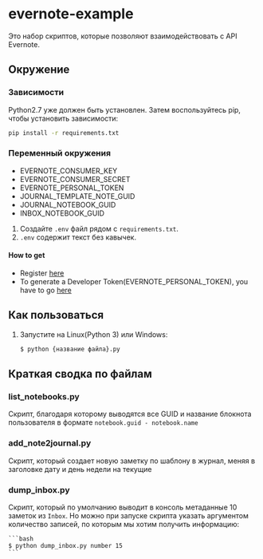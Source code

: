 # evernote-example

Это набор скриптов, которые позволяют взаимодействовать с API Evernote.

## Окружение

### Зависимости

Python2.7 уже должен быть установлен. Затем воспользуйтесь pip, чтобы установить зависимости:

```bash
pip install -r requirements.txt
```

### Переменный окружения

 - EVERNOTE_CONSUMER_KEY
 - EVERNOTE_CONSUMER_SECRET
 - EVERNOTE_PERSONAL_TOKEN
 - JOURNAL_TEMPLATE_NOTE_GUID
 - JOURNAL_NOTEBOOK_GUID
 - INBOX_NOTEBOOK_GUID

1. Создайте `.env` файл рядом с `requirements.txt`.
2. `.env` содержит текст без кавычек.


#### How to get

* Register [here](https://www.evernote.com/Registration.action)
* To generate a Developer Token(EVERNOTE_PERSONAL_TOKEN), you have to go [here](https://sandbox.evernote.com/api/DeveloperToken.action)

## Как пользоваться

1. Запустите на Linux(Python 3) или Windows:

    ```bash
    $ python {название файла}.py
    ```

## Краткая сводка по файлам

### list_notebooks.py

Скрипт, благодаря которому выводятся все GUID и название блокнота пользователя в формате `notebook.guid - notebook.name`

### add_note2journal.py

Скрипт, который создает новую заметку по шаблону в журнал, меняя в заголовке дату и день недели на текущие

### dump_inbox.py

Скрипт, который по умолчанию выводит в консоль метаданные 10 заметок из `Inbox`. Но можно при запуске скрипта указать аргументом 
количество записей, по которым мы хотим получить информацию:

    ```bash
    $ python dump_inbox.py number 15
    ```
